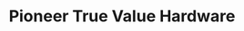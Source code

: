 ---
title: "Pioneer True Value Hardware"
url: /detroit/pioneer-true-value-hardware/
shop: Eisenwaren
---